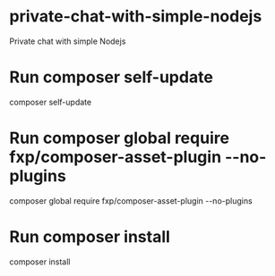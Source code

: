 # private-chat-with-simple-nodejs
Private chat with simple Nodejs

# Run composer self-update
composer self-update

# Run composer global require fxp/composer-asset-plugin --no-plugins
composer global require fxp/composer-asset-plugin --no-plugins

# Run composer install 
composer install